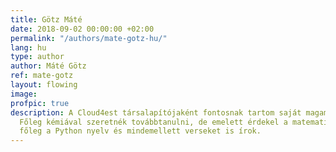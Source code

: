 ```yaml
---
title: Götz Máté
date: 2018-09-02 00:00:00 +02:00
permalink: "/authors/mate-gotz-hu/"
lang: hu
type: author
author: Máté Götz
ref: mate-gotz
layout: flowing
image: 
profpic: true
description: A Cloud4est társalapítójaként fontosnak tartom saját magam képzését.
  Főleg kémiával szeretnék továbbtanulni, de emelett érdekel a matematika, a programozás,
  főleg a Python nyelv és mindemellett verseket is írok.
---
```


